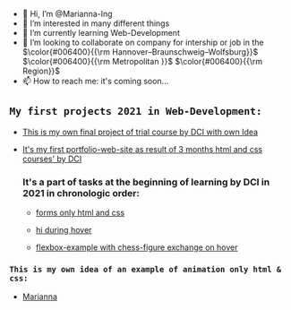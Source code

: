 - 👋 Hi, I’m @Marianna-Ing
- 👀 I’m interested in many different things
- 🌱 I’m currently learning Web-Development
- 💞️ I’m looking to collaborate on company for intership or job in the $\color{#006400}{{\rm Hannover–Braunschweig–Wolfsburg}}$ $\color{#006400}{{\rm Metropolitan }}$ $\color{#006400}{{\rm Region}}$
- 📫 How to reach me: it's coming soon...

 
## `My first projects 2021 in Web-Development:`

- [This is my own final project of trial course by DCI with own Idea](https://eigene-idee-mtranslateservice.netlify.app/index.html)

- [It's my first portfolio-web-site as result of 3 months html and css courses' by DCI](https://first-portfolio-site-marianna.netlify.app/#home)

  ### It's a part of tasks at the beginning of learning by DCI in 2021 in chronologic order:

  - [forms only html and css](https://forms-only-html-and-css.netlify.app/)

  - [hi during hover](https://hi-during-hover.netlify.app/)

  - [flexbox-example with chess-figure exchange on hover](https://flexbox-example-with-chess-figure-exchange-on-hover.netlify.app/)

<!--- ### A small example of React (only input & click) you can find here: --->

<!--- https://github.com/Marianna-Ing/react-example-app --->


### `This is my own idea of an example of animation only html & css:`

- [Marianna](https://marianna-ing.github.io/colourfull-word-animation/)

<!--- ### `Here is example of forms switch, that with React was done:`
  - [forms switch](http://192.168.0.5:3000/) --->
